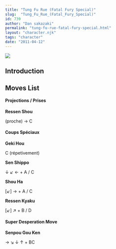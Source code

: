 ```yaml
---
title: "Tung Fu Rue (Fatal Fury Special)"
slug:  "Tung_Fu_Rue_(Fatal_Fury_Special)"
id: 739
author: "Dan sakazaki"
permalink: "tung-fu-rue-fatal-fury-special.html"
layout: "character.njk"
tags: "character"
date: "2011-04-12"
---
```


![](/images/Ffsptung.PNG)  

## Introduction

## Moves List

#### Projections / Prises

**Ressen Shou**

(proche) → C

#### Coups Spéciaux

**Geki Hou**

C (répetivement)

**Sen Shippo**

↓ ↙ ← + A / C

**Shou Ha**

\[↙\] → + A / C

**Ressen Kyaku**

\[↙\] ↗ + B / D

#### Super Desperation Move

**Senpou Gou Ken**

→ ↘ ↓ ↑ + BC
